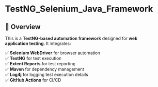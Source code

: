 # TestNG_Selenium_Java_Framework

## 📌 Overview 

This is a **TestNG-based automation framework** designed for **web application testing**. It integrates:  

✅ **Selenium WebDriver** for browser automation  
✅ **TestNG** for test execution  
✅ **Extent Reports** for test reporting  
✅ **Maven** for dependency management  
✅ **Log4j** for logging test execution details  
✅ **GitHub Actions** for CI/CD  
